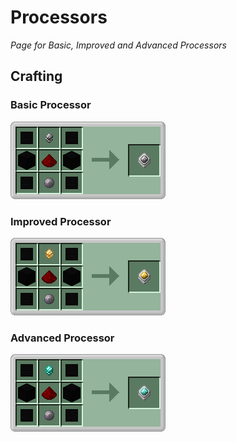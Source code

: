 # Processors

*Page for Basic, Improved and Advanced Processors*

## Crafting

### Basic Processor

![](../../img/recipes/refinedstorage/processor$3.png)

<div data-recipe-id="refinedstorage:processors/3"></div>

### Improved Processor

![](../../img/recipes/refinedstorage/processor$4.png)

<div data-recipe-id="refinedstorage:processors/4"></div>

### Advanced Processor

![](../../img/recipes/refinedstorage/processor$5.png)

<div data-recipe-id="refinedstorage:processors/5"></div>
